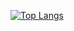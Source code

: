 [![Top Langs](https://github-readme-stats.vercel.app/api/top-langs/?username=fperellaholfeld&layout=compact&theme=radical)](https://github.com/anuraghazra/github-readme-stats)

<!---
fperellaholfeld/fperellaholfeld is a ✨ special ✨ repository because its `README.md` (this file) appears on your GitHub profile.
You can click the Preview link to take a look at your changes.
--->
